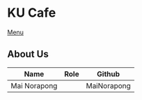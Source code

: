 # KU Cafe

[Menu](menu.md)

## About Us

| Name | Role | Github |
|------|------|--------|
| Mai Norapong | | MaiNorapong |
